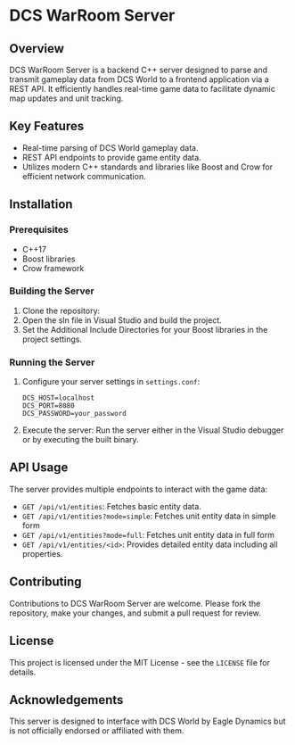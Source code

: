 
# DCS WarRoom Server

## Overview
DCS WarRoom Server is a backend C++ server designed to parse and transmit gameplay data from DCS World to a frontend application via a REST API. It efficiently handles real-time game data to facilitate dynamic map updates and unit tracking.

## Key Features
- Real-time parsing of DCS World gameplay data.
- REST API endpoints to provide game entity data.
- Utilizes modern C++ standards and libraries like Boost and Crow for efficient network communication.

## Installation

### Prerequisites
- C++17
- Boost libraries
- Crow framework

### Building the Server
1. Clone the repository:
2. Open the sln file in Visual Studio and build the project.
3. Set the Additional Include Directories for your Boost libraries in the project settings.

### Running the Server
1. Configure your server settings in `settings.conf`:
   ```plaintext
   DCS_HOST=localhost
   DCS_PORT=8080
   DCS_PASSWORD=your_password
   ```

2. Execute the server:
   Run the server either in the Visual Studio debugger or by executing the built binary.

## API Usage
The server provides multiple endpoints to interact with the game data:
- `GET /api/v1/entities`: Fetches basic entity data.
- `GET /api/v1/entities?mode=simple`: Fetches unit entity data in simple form
- `GET /api/v1/entities?mode=full`: Fetches unit entity data in full form
- `GET /api/v1/entities/<id>`: Provides detailed entity data including all properties.


## Contributing
Contributions to DCS WarRoom Server are welcome. Please fork the repository, make your changes, and submit a pull request for review.

## License
This project is licensed under the MIT License - see the `LICENSE` file for details.

## Acknowledgements
This server is designed to interface with DCS World by Eagle Dynamics but is not officially endorsed or affiliated with them.
